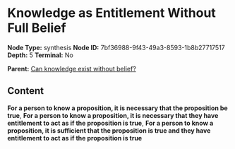 # Knowledge as Entitlement Without Full Belief

**Node Type:** synthesis
**Node ID:** 7bf36988-9f43-49a3-8593-1b8b27717517
**Depth:** 5
**Terminal:** No

**Parent:** [Can knowledge exist without belief?](can-knowledge-exist-without-belief-antithesis-ea8db8e1-997e-4909-9a9c-210bf3726279.md)

## Content

**For a person to know a proposition, it is necessary that the proposition be true**, **For a person to know a proposition, it is necessary that they have entitlement to act as if the proposition is true**, **For a person to know a proposition, it is sufficient that the proposition is true and they have entitlement to act as if the proposition is true**
